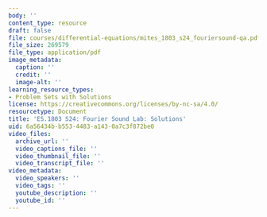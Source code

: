 ```yaml
---
body: ''
content_type: resource
draft: false
file: courses/differential-equations/mites_1803_s24_fouriersound-qa.pdf
file_size: 269579
file_type: application/pdf
image_metadata:
  caption: ''
  credit: ''
  image-alt: ''
learning_resource_types:
- Problem Sets with Solutions
license: https://creativecommons.org/licenses/by-nc-sa/4.0/
resourcetype: Document
title: 'ES.1803 S24: Fourier Sound Lab: Solutions'
uid: 6a56434b-b553-4483-a143-0a7c3f872be0
video_files:
  archive_url: ''
  video_captions_file: ''
  video_thumbnail_file: ''
  video_transcript_file: ''
video_metadata:
  video_speakers: ''
  video_tags: ''
  youtube_description: ''
  youtube_id: ''
---
```

